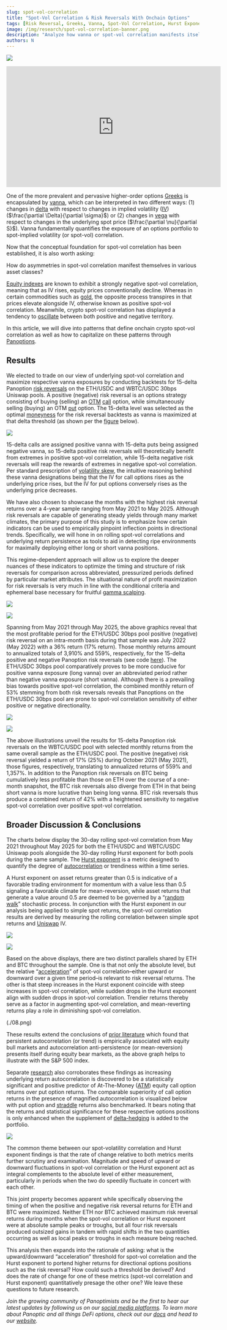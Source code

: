 ```yaml
---
slug: spot-vol-correlation
title: "Spot-Vol Correlation & Risk Reversals With Onchain Options"
tags: [Risk Reversal, Greeks, Vanna, Spot-Vol Correlation, Hurst Exponent, Uniswap]
image: /img/research/spot-vol-correlation-banner.png
description: "Analyze how vanna or spot-vol correlation manifests itself in Panoptions through the trading of risk reversals."
authors: N
---
```


![](./spot-vol-correlation-banner.png)

<iframe width="560" height="315" src="https://www.youtube.com/embed/MnYfjcOBGto?si=h8NTqVPslwZGLBzE" title="YouTube video player" frameborder="0" allow="accelerometer; autoplay; clipboard-write; encrypted-media; gyroscope; picture-in-picture; web-share" referrerpolicy="strict-origin-when-cross-origin" allowfullscreen></iframe>

  

One of the more prevalent and pervasive higher-order options [Greeks](/research/understanding-the-greeks-series) is encapsulated by [vanna](https://moontowermeta.com/how-options-confuse-directional-traders/), which can be interpreted in two different ways: (1) changes in [delta](/research/understanding-delta-risk#what-is-delta) with respect to changes in implied volatility ([IV](/docs/terms/implied_volatility)) ($\frac{\partial \Delta}{\partial \sigma}$) or (2) changes in [vega](/research/understanding-the-greeks-series#vega-%CE%BD) with respect to changes in the underlying spot price ($\frac{\partial \nu}{\partial S}$). Vanna fundamentally quantifies the exposure of an options portfolio to spot-implied volatility (or spot-vol) correlation.

  

Now that the conceptual foundation for spot-vol correlation has been established, it is also worth asking:

  

How do asymmetries in spot-vol correlation manifest themselves in various asset classes?

  

[Equity indexes](https://www.sciencedirect.com/science/article/abs/pii/S0378426608000356) are known to exhibit a strongly negative spot-vol correlation, meaning that as IV rises, equity prices conventionally decline. Whereas in certain commodities such as [gold](https://onlinelibrary.wiley.com/doi/abs/10.1002/fut.21717), the opposite process transpires in that prices elevate alongside IV, otherwise known as positive spot-vol correlation. Meanwhile, crypto spot-vol correlation has displayed a tendency to [oscillate](https://blog.amberdata.io/the-btc-volatility-surface-q1-2023-deep-dive-into-defi-options-lyra) between both positive and negative territory.

  

In this article, we will dive into patterns that define onchain crypto spot-vol correlation as well as how to capitalize on these patterns through [Panoptions](/docs/terms/panoption).

## Results

We elected to trade on our view of underlying spot-vol correlation and maximize respective vanna exposures by conducting backtests for 15-delta Panoption [risk reversals](https://www.investopedia.com/terms/r/riskreversal.asp) on the ETH/USDC and WBTC/USDC 30bps Uniswap pools. A positive (negative) risk reversal is an options strategy consisting of buying (selling) an [OTM](/docs/terms/out_of_the_money)  [call](/docs/terms/call) option, while simultaneously selling (buying) an OTM [put](/docs/terms/put) option. The 15-delta level was selected as the optimal [moneyness](/docs/product/moneyness) for the risk reversal backtests as vanna is maximized at that delta threshold (as shown per the [figure](https://papers.ssrn.com/sol3/papers.cfm?abstract_id=3968542) below).

  

![](./01.png)

  

15-delta calls are assigned positive vanna with 15-delta puts being assigned negative vanna, so 15-delta positive risk reversals will theoretically benefit from extremes in positive spot-vol correlation, while 15-delta negative risk reversals will reap the rewards of extremes in negative spot-vol correlation. Per standard prescription of [volatility skew](https://predictingalpha.com/volatility-skew/), the intuitive reasoning behind these vanna designations being that the IV for call options rises as the underlying price rises, but the IV for put options conversely rises as the underlying price decreases.

  

We have also chosen to showcase the months with the highest risk reversal returns over a 4-year sample ranging from May 2021 to May 2025. Although risk reversals are capable of generating steady yields through many market climates, the primary purpose of this study is to emphasize how certain indicators can be used to empirically pinpoint inflection points in directional trends. Specifically, we will hone in on rolling spot-vol correlations and underlying return persistence as tools to aid in detecting ripe environments for maximally deploying either long or short vanna positions.

  

This regime-dependent approach will allow us to explore the deeper nuances of these indicators to optimize the timing and structure of risk reversals for comparison across abbreviated, pressurized periods defined by particular market attributes. The situational nature of profit maximization for risk reversals is very much in line with the conditional criteria and ephemeral base necessary for fruitful [gamma scalping](/research/gamma-scalping#gamma-scalping).

  

![](./02.png)

![](./03.png)

Spanning from May 2021 through May 2025, the above graphics reveal that the most profitable period for the ETH/USDC 30bps pool positive (negative) risk reversal on an intra-month basis during that sample was July 2022 (May 2022) with a 36% return (17% return). Those monthly returns amount to annualized totals of 3,910% and 559%, respectively, for the 15-delta positive and negative Panoption risk reversals (see code [here](https://github.com/panoptic-labs/research/tree/main/_research-bites/20250610)). The ETH/USDC 30bps pool comparatively proves to be more conducive for positive vanna exposure (long vanna) over an abbreviated period rather than negative vanna exposure (short vanna). Although there is a prevailing bias towards positive spot-vol correlation, the combined monthly return of 53% stemming from both risk reversals reveals that Panoptions on the ETH/USDC 30bps pool are prone to spot-vol correlation sensitivity of either positive or negative directionality.

![](./04.png)

![](./05.png)

The above illustrations unveil the results for 15-delta Panoption risk reversals on the WBTC/USDC pool with selected monthly returns from the same overall sample as the ETH/USDC pool. The positive (negative) risk reversal yielded a return of 17% (25%) during October 2021 (May 2021), those figures, respectively, translating to annualized returns of 559% and 1,357%. In addition to the Panoption risk reversals on BTC being cumulatively less profitable than those on ETH over the course of a one-month snapshot, the BTC risk reversals also diverge from ETH in that being short vanna is more lucrative than being long vanna. BTC risk reversals thus produce a combined return of 42% with a heightened sensitivity to negative spot-vol correlation over positive spot-vol correlation.

## Broader Discussion & Conclusions

The charts below display the 30-day rolling spot-vol correlation from May 2021 throughout May 2025 for both the ETH/USDC and WBTC/USDC Uniswap pools alongside the 30-day rolling Hurst exponent for both pools during the same sample. The [Hurst exponent](https://insights.deribit.com/market-research/momentum-bitcoin-and-reflexivity/) is a metric designed to quantify the degree of [autocorrelation](https://www.investopedia.com/terms/a/autocorrelation.asp) or trendiness within a time series.

  

A Hurst exponent on asset returns greater than 0.5 is indicative of a favorable trading environment for momentum with a value less than 0.5 signaling a favorable climate for mean-reversion, while asset returns that generate a value around 0.5 are deemed to be governed by a “[random walk](https://www.investopedia.com/terms/r/randomwalktheory.asp)” stochastic process. In conjunction with the Hurst exponent in our analysis being applied to simple spot returns, the spot-vol correlation results are derived by measuring the rolling correlation between simple spot returns and [Uniswap](/research/new-formulation-implied-volatility) IV.

![](./06.png)

![](./07.png)

Based on the above displays, there are two distinct parallels shared by ETH and BTC throughout the sample. One is that not only the absolute level, but the relative “[acceleration](https://papers.ssrn.com/sol3/papers.cfm?abstract_id=2645882)” of spot-vol correlation–either upward or downward over a given time period–is relevant to risk reversal returns. The other is that steep increases in the Hurst exponent coincide with steep increases in spot-vol correlation, while sudden drops in the Hurst exponent align with sudden drops in spot-vol correlation. Trendier returns thereby serve as a factor in augmenting spot-vol correlation, and mean-reverting returns play a role in diminishing spot-vol correlation.

(./08.png)

These results extend the conclusions of [prior literature](https://papers.ssrn.com/sol3/papers.cfm?abstract_id=4150310) which found that persistent autocorrelation (or trend) is empirically associated with equity bull markets and autocorrelation anti-persistence (or mean-reversion) presents itself during equity bear markets, as the above graph helps to illustrate with the S&P 500 index.

  

Separate [research](https://papers.ssrn.com/sol3/papers.cfm?abstract_id=3363331) also corroborates these findings as increasing underlying return autocorrelation is discovered to be a statistically significant and positive predictor of At-The-Money ([ATM](/docs/terms/at_the_money)) equity call option returns over put option returns. The comparable superiority of call option returns in the presence of magnified autocorrelation is visualized below with put option and [straddle](/research/defi-option-straddle-101) returns also benchmarked. It bears noting that the returns and statistical significance for these respective options positions is only enhanced when the supplement of [delta-hedging](/research/options-market-making#delta-neutral-trading) is added to the portfolio.

![](./09.png)

The common theme between our spot-volatility correlation and Hurst exponent findings is that the rate of change relative to both metrics merits further scrutiny and examination. Magnitude and speed of upward or downward fluctuations in spot-vol correlation or the Hurst exponent act as integral complements to the absolute level of either measurement, particularly in periods when the two do speedily fluctuate in concert with each other.

  

This joint property becomes apparent while specifically observing the timing of when the positive and negative risk reversal returns for ETH and BTC were maximized. Neither ETH nor BTC achieved maximum risk reversal returns during months when the spot-vol correlation or Hurst exponent were at absolute sample peaks or troughs, but all four risk reversals produced outsized gains in tandem with rapid shifts in the two quantities occurring as well as local peaks or troughs in each measure being reached.

  

This analysis then expands into the rationale of asking: what is the upward/downward “acceleration” threshold for spot-vol correlation and the Hurst exponent to portend higher returns for directional options positions such as the risk reversal? How could such a threshold be derived? And does the rate of change for one of these metrics (spot-vol correlation and Hurst exponent) quantitatively presage the other one? We leave these questions to future research.

  
*Join the growing community of Panoptimists and be the first to hear our latest updates by following us on our [social media platforms](https://links.panoptic.xyz/all). To learn more about Panoptic and all things DeFi options, check out our [docs](/docs/intro) and head to our [website](https://panoptic.xyz/).*